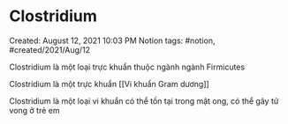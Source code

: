 ---
---

# Clostridium

Created: August 12, 2021 10:03 PM
Notion tags: #notion, #created/2021/Aug/12

Clostridium là một loại trực khuẩn thuộc ngành ngành Firmicutes

Clostridium là một trực khuẩn [[Vi khuẩn Gram dương]] 

Clostridium là một loại vi khuẩn có thể tồn tại trong mật ong, có thể gây tử vong ở trẻ em